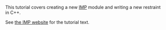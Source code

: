 This tutorial covers creating a new [IMP](https://integrativemodeling.org/)
module and writing a new restraint in C++.

See [the IMP website](https://integrativemodeling.org/tutorials/coding/)
for the tutorial text.
